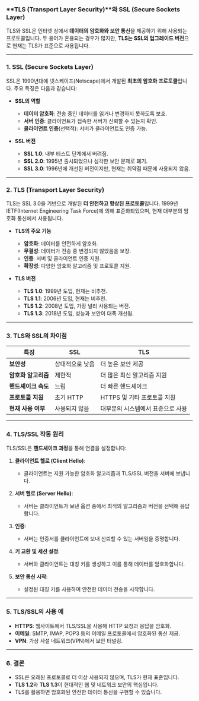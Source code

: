 ### **TLS (Transport Layer Security)**와 **SSL (Secure Sockets Layer)**

TLS와 SSL은 인터넷 상에서 **데이터의 암호화와 보안 통신**을 제공하기 위해 사용되는 프로토콜입니다. 두 용어가 혼용되는 경우가 많지만, **TLS는 SSL의 업그레이드 버전**으로 현재는 TLS가 표준으로 사용됩니다.

---

### **1. SSL (Secure Sockets Layer)**
SSL은 1990년대에 넷스케이프(Netscape)에서 개발된 **최초의 암호화 프로토콜**입니다. 주요 특징은 다음과 같습니다:

- **SSL의 역할**
  - **데이터 암호화**: 전송 중인 데이터를 읽거나 변경하지 못하도록 보호.
  - **서버 인증**: 클라이언트가 접속한 서버가 신뢰할 수 있는지 확인.
  - **클라이언트 인증**(선택적): 서버가 클라이언트도 인증 가능.
  
- **SSL 버전**
  - **SSL 1.0**: 내부 테스트 단계에서 버려짐.
  - **SSL 2.0**: 1995년 출시되었으나 심각한 보안 문제로 폐기.
  - **SSL 3.0**: 1996년에 개선된 버전이지만, 현재는 취약점 때문에 사용되지 않음.

---

### **2. TLS (Transport Layer Security)**
TLS는 SSL 3.0을 기반으로 개발된 **더 안전하고 향상된 프로토콜**입니다. 1999년 IETF(Internet Engineering Task Force)에 의해 표준화되었으며, 현재 대부분의 암호화 통신에서 사용됩니다.

- **TLS의 주요 기능**
  - **암호화**: 데이터를 안전하게 암호화.
  - **무결성**: 데이터가 전송 중 변경되지 않았음을 보장.
  - **인증**: 서버 및 클라이언트 인증 지원.
  - **확장성**: 다양한 암호화 알고리즘 및 프로토콜 지원.

- **TLS 버전**
  - **TLS 1.0**: 1999년 도입, 현재는 비추천.
  - **TLS 1.1**: 2006년 도입, 현재는 비추천.
  - **TLS 1.2**: 2008년 도입, 가장 널리 사용되는 버전.
  - **TLS 1.3**: 2018년 도입, 성능과 보안이 대폭 개선됨.

---

### **3. TLS와 SSL의 차이점**
| **특징**            | **SSL**                    | **TLS**                     |
|---------------------|---------------------------|-----------------------------|
| **보안성**          | 상대적으로 낮음             | 더 높은 보안 제공            |
| **암호화 알고리즘**  | 제한적                     | 더 많은 최신 알고리즘 지원     |
| **핸드셰이크 속도**  | 느림                       | 더 빠른 핸드셰이크            |
| **프로토콜 지원**    | 초기 HTTP                  | HTTPS 및 기타 프로토콜 지원   |
| **현재 사용 여부**   | 사용되지 않음              | 대부분의 시스템에서 표준으로 사용 |

---

### **4. TLS/SSL 작동 원리**
TLS/SSL은 **핸드셰이크 과정**을 통해 연결을 설정합니다:

1. **클라이언트 헬로 (Client Hello)**:
   - 클라이언트는 지원 가능한 암호화 알고리즘과 TLS/SSL 버전을 서버에 보냅니다.

2. **서버 헬로 (Server Hello)**:
   - 서버는 클라이언트가 보낸 옵션 중에서 최적의 알고리즘과 버전을 선택해 응답합니다.

3. **인증**:
   - 서버는 인증서를 클라이언트에 보내 신뢰할 수 있는 서버임을 증명합니다.

4. **키 교환 및 세션 설정**:
   - 서버와 클라이언트는 대칭 키를 생성하고 이를 통해 데이터를 암호화합니다.

5. **보안 통신 시작**:
   - 설정된 대칭 키를 사용하여 안전한 데이터 전송을 시작합니다.

---

### **5. TLS/SSL의 사용 예**
- **HTTPS**: 웹사이트에서 TLS/SSL을 사용해 HTTP 요청과 응답을 암호화.
- **이메일**: SMTP, IMAP, POP3 등의 이메일 프로토콜에서 암호화된 통신 제공.
- **VPN**: 가상 사설 네트워크(VPN)에서 보안 터널링.

---

### **6. 결론**
- SSL은 오래된 프로토콜로 더 이상 사용되지 않으며, TLS가 현재 표준입니다.
- **TLS 1.2**와 **TLS 1.3**이 현대적인 웹 및 네트워크 보안의 핵심입니다.
- TLS를 활용하면 암호화된 안전한 데이터 통신을 구현할 수 있습니다.